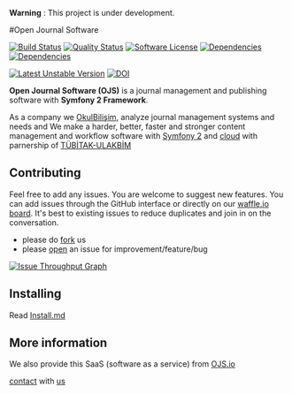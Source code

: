 **Warning** : This project is under development.

#Open Journal Software

[![Build Status](https://img.shields.io/travis/okulbilisim/ojs/master.svg?style=flat-square)](https://travis-ci.org/okulbilisim/ojs)
[![Quality Status](https://img.shields.io/scrutinizer/g/okulbilisim/ojs.svg?style=flat-square)](https://scrutinizer-ci.com/g/okulbilisim/ojs/)
[![Software License](http://img.shields.io/badge/License-MIT-brightgreen.svg?style=flat-square)](LICENSE)
[![Dependencies](https://img.shields.io/gemnasium/okulbilisim/ojs.svg?style=flat-square)](https://gemnasium.com/okulbilisim/ojs)
[![Dependencies](https://img.shields.io/github/issues/okulbilisim/ojs.svg?style=flat-square)](https://github.com/okulbilisim/ojs/issues)


[![Latest Unstable Version](https://poser.pugx.org/okulbilisim/ojs/v/unstable.png)](https://packagist.org/packages/okulbilisim/ojs)
[![DOI](https://zenodo.org/badge/doi/10.5281/zenodo.11908.png)](http://dx.doi.org/10.5281/zenodo.11908)

**Open Journal Software (OJS)** is a journal management and publishing software with **Symfony 2 Framework**.

As a company we [OkulBilişim](http://www.okulbilisim.com), analyze journal management systems and needs and We make a harder, better, faster and stronger content management and workflow software with [Symfony 2](http://en.wikipedia.org/wiki/Symfony) and [cloud](http://en.wikipedia.org/wiki/Cloud_computing) with parnership of [TÜBİTAK-ULAKBİM](http://www.ulakbim.gov.tr)

## Contributing

Feel free to add any issues. You are welcome to suggest new features. You can add issues through the GitHub interface or directly on our [waffle.io board](http://waffle.io/okulbilisim/ojs). It's best to existing issues to reduce duplicates and join in on the conversation.

- please do [fork](https://github.com/okulbilisim/ojs/fork) us
- please [open](https://github.com/okulbilisim/ojs/issues/new) an issue for improvement/feature/bug  

[![Issue Throughput Graph](http://graphs.waffle.io/okulbilisim/ojs/throughput.svg)](https://waffle.io/okulbilisim/ojs/metrics)


## Installing

Read [Install.md](https://github.com/okulbilisim/ojs/tree/master/docs/INSTALL.md)

## More information

We also provide this SaaS (software as a service) from [OJS.io](http://ojs.io)

[contact](mailto:info@okulbilisim.com) with [us](http://okulbilisim.com)



